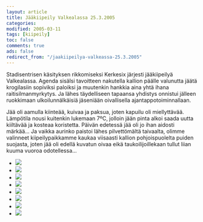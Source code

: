 ```yaml
--- 
layout: article 
title: Jääkiipeily Valkealassa 25.3.2005 
categories: 
modified: 2005-03-11 
tags: [kiipeily]
toc: false 
comments: true 
ads: false 
redirect_from: "/jaakiipeilya-valkeassa-25.3.2005" 
--- 
```


Stadisentrisen käsityksen rikkomiseksi Kerkesix järjesti jääkiipeilyä
Valkealassa. Agenda sisälsi tavoitteen nakutella kallion päälle
valunutta jäätä krogilasiin sopiviksi paloiksi ja muutenkin hankkia aina
yhtä ihana raitisilmanmyrkytys. Ja lähes täydelliseen tapaansa yhdistys
onnistui jälleen ruokkimaan ulkoilunnälkäisiä jäseniään oivallisella
ajantappotoiminnallaan.

Jää oli aamulla kiinteää, kuivaa ja paksua, joten kapuilu oli
miellyttävää. Lämpötila nousi kuitenkin lukemaan 7ºC, jolloin jään pinta
alkoi saada uutta kiiltävää ja kosteaa koristetta. Päivän edetessä jää
oli jo ihan aidosti märkää... Ja vaikka aurinko paistoi lähes
pilvettömältä taivaalta, olimme valinneet kiipeilypaikkamme kaukaa
viisaasti kallion pohjoispuolelta puiden suojasta, joten jää oli edellä
kuvatun oivaa eikä taukoilijoillekaan tullut liian kuuma vuoroa
odotellessa...

<div class="image-gallery">

-   [![](/Media/Default/ImageGalleries/jaakiipeilya-valkeassa-25.3.2005/Thumbnails/1.JPG)](/Media/Default/ImageGalleries/jaakiipeilya-valkeassa-25.3.2005/1.JPG)
-   [![](/Media/Default/ImageGalleries/jaakiipeilya-valkeassa-25.3.2005/Thumbnails/2.JPG)](/Media/Default/ImageGalleries/jaakiipeilya-valkeassa-25.3.2005/2.JPG)
-   [![](/Media/Default/ImageGalleries/jaakiipeilya-valkeassa-25.3.2005/Thumbnails/3.jpg)](/Media/Default/ImageGalleries/jaakiipeilya-valkeassa-25.3.2005/3.jpg)
-   [![](/Media/Default/ImageGalleries/jaakiipeilya-valkeassa-25.3.2005/Thumbnails/4.jpg)](/Media/Default/ImageGalleries/jaakiipeilya-valkeassa-25.3.2005/4.jpg)
-   [![](/Media/Default/ImageGalleries/jaakiipeilya-valkeassa-25.3.2005/Thumbnails/5.jpg)](/Media/Default/ImageGalleries/jaakiipeilya-valkeassa-25.3.2005/5.jpg)
-   [![](/Media/Default/ImageGalleries/jaakiipeilya-valkeassa-25.3.2005/Thumbnails/6.JPG)](/Media/Default/ImageGalleries/jaakiipeilya-valkeassa-25.3.2005/6.JPG)
-   [![](/Media/Default/ImageGalleries/jaakiipeilya-valkeassa-25.3.2005/Thumbnails/7.JPG)](/Media/Default/ImageGalleries/jaakiipeilya-valkeassa-25.3.2005/7.JPG)
-   [![](/Media/Default/ImageGalleries/jaakiipeilya-valkeassa-25.3.2005/Thumbnails/8.jpg)](/Media/Default/ImageGalleries/jaakiipeilya-valkeassa-25.3.2005/8.jpg)

</div>
